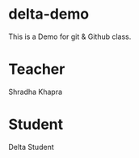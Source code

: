 # delta-demo
This is a Demo for git &amp; Github class.

# Teacher
Shradha Khapra

# Student
Delta Student